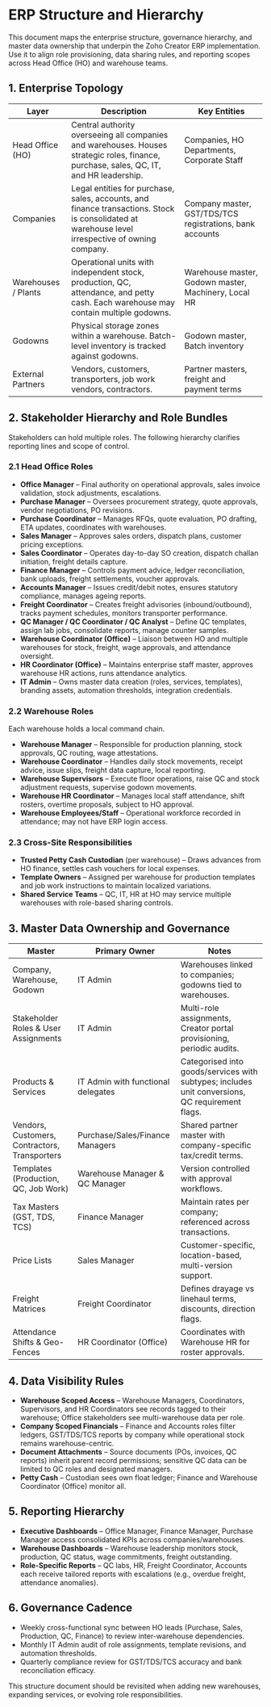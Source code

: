 # ERP Structure and Hierarchy

This document maps the enterprise structure, governance hierarchy, and master data ownership that underpin the Zoho Creator ERP implementation. Use it to align role provisioning, data sharing rules, and reporting scopes across Head Office (HO) and warehouse teams.

## 1. Enterprise Topology

| Layer | Description | Key Entities |
| --- | --- | --- |
| Head Office (HO) | Central authority overseeing all companies and warehouses. Houses strategic roles, finance, purchase, sales, QC, IT, and HR leadership. | Companies, HO Departments, Corporate Staff |
| Companies | Legal entities for purchase, sales, accounts, and finance transactions. Stock is consolidated at warehouse level irrespective of owning company. | Company master, GST/TDS/TCS registrations, bank accounts |
| Warehouses / Plants | Operational units with independent stock, production, QC, attendance, and petty cash. Each warehouse may contain multiple godowns. | Warehouse master, Godown master, Machinery, Local HR |
| Godowns | Physical storage zones within a warehouse. Batch-level inventory is tracked against godowns. | Godown master, Batch inventory |
| External Partners | Vendors, customers, transporters, job work vendors, contractors. | Partner masters, freight and payment terms |

## 2. Stakeholder Hierarchy and Role Bundles

Stakeholders can hold multiple roles. The following hierarchy clarifies reporting lines and scope of control.

### 2.1 Head Office Roles

- **Office Manager** – Final authority on operational approvals, sales invoice validation, stock adjustments, escalations.
- **Purchase Manager** – Oversees procurement strategy, quote approvals, vendor negotiations, PO revisions.
- **Purchase Coordinator** – Manages RFQs, quote evaluation, PO drafting, ETA updates, coordinates with warehouses.
- **Sales Manager** – Approves sales orders, dispatch plans, customer pricing exceptions.
- **Sales Coordinator** – Operates day-to-day SO creation, dispatch challan initiation, freight details capture.
- **Finance Manager** – Controls payment advice, ledger reconciliation, bank uploads, freight settlements, voucher approvals.
- **Accounts Manager** – Issues credit/debit notes, ensures statutory compliance, manages ageing reports.
- **Freight Coordinator** – Creates freight advisories (inbound/outbound), tracks payment schedules, monitors transporter performance.
- **QC Manager / QC Coordinator / QC Analyst** – Define QC templates, assign lab jobs, consolidate reports, manage counter samples.
- **Warehouse Coordinator (Office)** – Liaison between HO and multiple warehouses for stock, freight, wage approvals, and attendance oversight.
- **HR Coordinator (Office)** – Maintains enterprise staff master, approves warehouse HR actions, runs attendance analytics.
- **IT Admin** – Owns master data creation (roles, services, templates), branding assets, automation thresholds, integration credentials.

### 2.2 Warehouse Roles

Each warehouse holds a local command chain.

- **Warehouse Manager** – Responsible for production planning, stock approvals, QC routing, wage attestations.
- **Warehouse Coordinator** – Handles daily stock movements, receipt advice, issue slips, freight data capture, local reporting.
- **Warehouse Supervisors** – Execute floor operations, raise QC and stock adjustment requests, supervise godown movements.
- **Warehouse HR Coordinator** – Manages local staff attendance, shift rosters, overtime proposals, subject to HO approval.
- **Warehouse Employees/Staff** – Operational workforce recorded in attendance; may not have ERP login access.

### 2.3 Cross-Site Responsibilities

- **Trusted Petty Cash Custodian** (per warehouse) – Draws advances from HO finance, settles cash vouchers for local expenses.
- **Template Owners** – Assigned per warehouse for production templates and job work instructions to maintain localized variations.
- **Shared Service Teams** – QC, IT, HR at HO may service multiple warehouses with role-based sharing controls.

## 3. Master Data Ownership and Governance

| Master | Primary Owner | Notes |
| --- | --- | --- |
| Company, Warehouse, Godown | IT Admin | Warehouses linked to companies; godowns tied to warehouses. |
| Stakeholder Roles & User Assignments | IT Admin | Multi-role assignments, Creator portal provisioning, periodic audits. |
| Products & Services | IT Admin with functional delegates | Categorised into goods/services with subtypes; includes unit conversions, QC requirement flags. |
| Vendors, Customers, Contractors, Transporters | Purchase/Sales/Finance Managers | Shared partner master with company-specific tax/credit terms. |
| Templates (Production, QC, Job Work) | Warehouse Manager & QC Manager | Version controlled with approval workflows. |
| Tax Masters (GST, TDS, TCS) | Finance Manager | Maintain rates per company; referenced across transactions. |
| Price Lists | Sales Manager | Customer-specific, location-based, multi-version support. |
| Freight Matrices | Freight Coordinator | Defines drayage vs linehaul terms, discounts, direction flags. |
| Attendance Shifts & Geo-Fences | HR Coordinator (Office) | Coordinates with Warehouse HR for roster approvals. |

## 4. Data Visibility Rules

- **Warehouse Scoped Access** – Warehouse Managers, Coordinators, Supervisors, and HR Coordinators see records tagged to their warehouse; Office stakeholders see multi-warehouse data per role.
- **Company Scoped Financials** – Finance and Accounts roles filter ledgers, GST/TDS/TCS reports by company while operational stock remains warehouse-centric.
- **Document Attachments** – Source documents (POs, invoices, QC reports) inherit parent record permissions; sensitive QC data can be limited to QC roles and designated managers.
- **Petty Cash** – Custodian sees own float ledger; Finance and Warehouse Coordinator (Office) monitor all.

## 5. Reporting Hierarchy

- **Executive Dashboards** – Office Manager, Finance Manager, Purchase Manager access consolidated KPIs across companies/warehouses.
- **Warehouse Dashboards** – Warehouse leadership monitors stock, production, QC status, wage commitments, freight outstanding.
- **Role-Specific Reports** – QC labs, HR, Freight Coordinator, Accounts each receive tailored reports with escalations (e.g., overdue freight, attendance anomalies).

## 6. Governance Cadence

- Weekly cross-functional sync between HO leads (Purchase, Sales, Production, QC, Finance) to review inter-warehouse dependencies.
- Monthly IT Admin audit of role assignments, template revisions, and automation thresholds.
- Quarterly compliance review for GST/TDS/TCS accuracy and bank reconciliation efficacy.

This structure document should be revisited when adding new warehouses, expanding services, or evolving role responsibilities.
